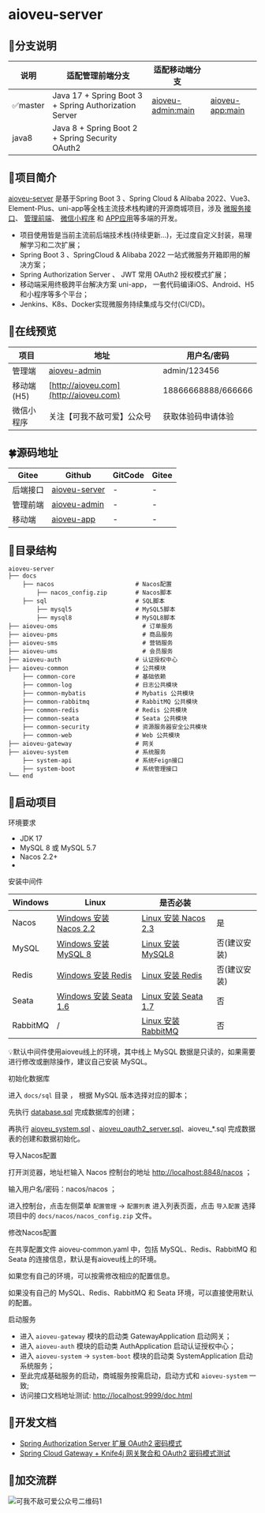 # aioveu-server



##  🌱分支说明

| 说明    | 适配管理前端分支                                      | 适配移动端分支                                               |                                                              |
| ------- | ----------------------------------------------------- | ------------------------------------------------------------ | ------------------------------------------------------------ |
| ✅master | Java 17 + Spring Boot 3 + Spring Authorization Server | [aioveu-admin:main](https://github.com/ambitiouschild/aioveu-hair-admin) | [aioveu-app:main](https://github.com/ambitiouschild/aioveu-hair-app) |
| java8   | Java 8 + Spring Boot 2 + Spring Security OAuth2       |                                                              |                                                              |



##  🚀项目简介



[aioveu-server](https://github.com/ambitiouschild/aioveu-hair-server) 是基于Spring Boot 3 、Spring Cloud & Alibaba 2022、Vue3、Element-Plus、uni-app等全栈主流技术栈构建的开源商城项目，涉及 [微服务接口](https://github.com/ambitiouschild/aioveu-hair-server)、 [管理前端](https://github.com/ambitiouschild/aioveu-hair-admin)、 [微信小程序](https://github.com/ambitiouschild/aioveu-hair-app) 和 [APP应用](https://github.com/ambitiouschild/aioveu-hair-app)等多端的开发。

- 项目使用皆是当前主流前后端技术栈(持续更新...)，无过度自定义封装，易理解学习和二次扩展；
- Spring Boot 3 、SpringCloud & Alibaba 2022 一站式微服务开箱即用的解决方案；
- Spring Authorization Server 、 JWT 常用 OAuth2 授权模式扩展；
- 移动端采用终极跨平台解决方案 uni-app， 一套代码编译iOS、Android、H5和小程序等多个平台；
- Jenkins、K8s、Docker实现微服务持续集成与交付(CI/CD)。



##  🌈在线预览



| 项目       | 地址                                                         | 用户名/密码        |
| ---------- | ------------------------------------------------------------ | ------------------ |
| 管理端     | [aioveu-admin](https://github.com/ambitiouschild/aioveu-hair-admin) | admin/123456       |
| 移动端(H5) | [http://aioveu.com](http://aioveu.com)                       | 18866668888/666666 |
| 微信小程序 | 关注【可我不敌可爱】公众号                                   | 获取体验码申请体验 |



##  🍀源码地址



| Gitee    | Github                                                       | GitCode | Gitee |
| -------- | ------------------------------------------------------------ | ------- | ----- |
| 后端接口 | [aioveu-server](https://github.com/ambitiouschild/aioveu-hair-server) | -       | -     |
| 管理前端 | [aioveu-admin](https://github.com/ambitiouschild/aioveu-hair-admin) | -       | -     |
| 移动端   | [aioveu-app](https://github.com/ambitiouschild/aioveu-hair-app) | -       | -     |





##  📁目录结构



```
aioveu-server
├── docs  
    ├── nacos                       # Nacos配置
        ├── nacos_config.zip        # Nacos脚本   
    ├── sql                         # SQL脚本
        ├── mysql5                  # MySQL5脚本
        ├── mysql8                  # MySQL8脚本
├── aioveu-oms                        # 订单服务
├── aioveu-pms                        # 商品服务
├── aioveu-sms                        # 营销服务
├── aioveu-ums                        # 会员服务
├── aioveu-auth                     # 认证授权中心
├── aioveu-common                   # 公共模块
    ├── common-core                 # 基础依赖
    ├── common-log                  # 日志公共模块
    ├── common-mybatis              # Mybatis 公共模块
    ├── common-rabbitmq             # RabbitMQ 公共模块
    ├── common-redis                # Redis 公共模块
    ├── common-seata                # Seata 公共模块
    ├── common-security             # 资源服务器安全公共模块
    ├── common-web                  # Web 公共模块
├── aioveu-gateway                  # 网关
├── aioveu-system                   # 系统服务
    ├── system-api                  # 系统Feign接口
    ├── system-boot                 # 系统管理接口
└── end       
```



##  🌌启动项目

环境要求



- JDK 17
- MySQL 8 或 MySQL 5.7
- Nacos 2.2+
- 

安装中间件



| Windows  | Linux                                                        | 是否必装                                                     |              |
| -------- | ------------------------------------------------------------ | ------------------------------------------------------------ | ------------ |
| Nacos    | [Windows 安装 Nacos 2.2](https://gitee.com/link?target=https%3A%2F%2Fyoulai.blog.csdn.net%2Farticle%2Fdetails%2F130864925) | [Linux 安装 Nacos 2.3](https://gitee.com/link?target=https%3A%2F%2Fyoulai.blog.csdn.net%2Farticle%2Fdetails%2F132592040) | 是           |
| MySQL    | [Windows 安装 MySQL 8](https://gitee.com/link?target=https%3A%2F%2Fyoulai.blog.csdn.net%2Farticle%2Fdetails%2F133272887) | [Linux 安装 MySQL8](https://gitee.com/link?target=https%3A%2F%2Fyoulai.blog.csdn.net%2Farticle%2Fdetails%2F130398179) | 否(建议安装) |
| Redis    | [Windows 安装 Redis](https://gitee.com/link?target=https%3A%2F%2Fyoulai.blog.csdn.net%2Farticle%2Fdetails%2F133410293) | [Linux 安装 Redis](https://gitee.com/link?target=https%3A%2F%2Fyoulai.blog.csdn.net%2Farticle%2Fdetails%2F130439335) | 否(建议安装) |
| Seata    | [Windows 安装 Seata 1.6](https://gitee.com/link?target=https%3A%2F%2Fyoulai.blog.csdn.net%2Farticle%2Fdetails%2F133295970) | [Linux 安装 Seata 1.7](https://gitee.com/link?target=https%3A%2F%2Fyoulai.blog.csdn.net%2Farticle%2Fdetails%2F133376131) | 否           |
| RabbitMQ | /                                                            | [Linux 安装 RabbitMQ](https://gitee.com/link?target=https%3A%2F%2Fblog.csdn.net%2Fu013737132%2Farticle%2Fdetails%2F130439122) | 否           |

💡默认中间件使用aioveu线上的环境，其中线上 MySQL 数据是只读的，如果需要进行修改或删除操作，建议自己安装 MySQL。

初始化数据库



进入 `docs/sql` 目录 ， 根据 MySQL 版本选择对应的脚本；

先执行 [database.sql](https://gitee.com/youlaitech/youlai-mall/blob/master/docs%2Fsql%2Fmysql8%2Fdatabase.sql) 完成数据库的创建；

再执行 [aioveu_system.sql](https://gitee.com/youlaitech/youlai-mall/blob/master/docs%2Fsql%2Fmysql8%2Fyoulai_system.sql) 、[aioveu_oauth2_server.sql](https://gitee.com/youlaitech/youlai-mall/blob/master/docs%2Fsql%2Fmysql8%2Foauth2_server.sql)、aioveu_*.sql 完成数据表的创建和数据初始化。



导入Nacos配置

打开浏览器，地址栏输入 Nacos 控制台的地址 [http://localhost:8848/nacos](https://gitee.com/link?target=http%3A%2F%2Flocalhost%3A8848%2Fnacos) ；

输入用户名/密码：nacos/nacos ；

进入控制台，点击左侧菜单 `配置管理` → `配置列表` 进入列表页面，点击 `导入配置` 选择项目中的 `docs/nacos/nacos_config.zip` 文件。



修改Nacos配置



在共享配置文件 aioveu-common.yaml 中，包括 MySQL、Redis、RabbitMQ 和 Seata 的连接信息，默认是有aioveu线上的环境。

如果您有自己的环境，可以按需修改相应的配置信息。

如果没有自己的 MySQL、Redis、RabbitMQ 和 Seata 环境，可以直接使用默认的配置。



启动服务

- 进入 `aioveu-gateway` 模块的启动类 GatewayApplication 启动网关；
- 进入 `aioveu-auth` 模块的启动类 AuthApplication 启动认证授权中心；
- 进入 `aioveu-system` → `system-boot` 模块的启动类 SystemApplication 启动系统服务；
- 至此完成基础服务的启动，商城服务按需启动，启动方式和 `aioveu-system` 一致;
- 访问接口文档地址测试: [http://localhost:9999/doc.html](https://gitee.com/link?target=http%3A%2F%2Flocalhost%3A9999%2Fdoc.html)



##  📝开发文档



- [Spring Authorization Server 扩展 OAuth2 密码模式](https://gitee.com/link?target=https%3A%2F%2Fyoulai.blog.csdn.net%2Farticle%2Fdetails%2F134024381)
- [Spring Cloud Gateway + Knife4j 网关聚合和 OAuth2 密码模式测试](https://gitee.com/link?target=https%3A%2F%2Fyoulai.blog.csdn.net%2Farticle%2Fdetails%2F134081509)

##  💖加交流群

![可我不敌可爱公众号二维码1](F:\Coding\aioveu-hair\aioveu-hair-server\可我不敌可爱公众号二维码1.jpg)

